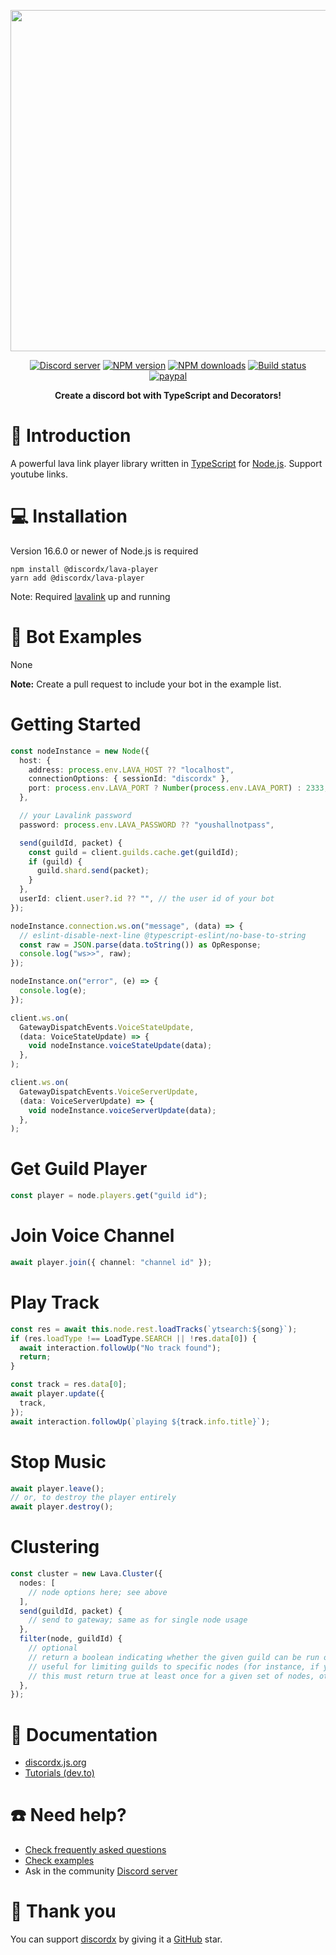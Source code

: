 <div>
  <p align="center">
    <a href="https://discordx.js.org" target="_blank" rel="nofollow">
      <img src="https://discordx.js.org/discordx.svg" width="546" />
    </a>
  </p>
  <div align="center" class="badge-container">
    <a href="https://discordx.js.org/discord"
      ><img
        src="https://img.shields.io/discord/874802018361950248?color=5865F2&logo=discord&logoColor=white"
        alt="Discord server"
    /></a>
    <a href="https://www.npmjs.com/package/@discordx/lava-player"
      ><img
        src="https://img.shields.io/npm/v/@discordx/lava-player.svg?maxAge=3600"
        alt="NPM version"
    /></a>
    <a href="https://www.npmjs.com/package/@discordx/lava-player"
      ><img
        src="https://img.shields.io/npm/dt/@discordx/lava-player.svg?maxAge=3600"
        alt="NPM downloads"
    /></a>
    <a href="https://github.com/discordx-ts/discordx/actions"
      ><img
        src="https://github.com/discordx-ts/discordx/workflows/Build/badge.svg"
        alt="Build status"
    /></a>
    <a href="https://www.paypal.me/vijayxmeena"
      ><img
        src="https://img.shields.io/badge/donate-paypal-F96854.svg"
        alt="paypal"
    /></a>
  </div>
  <p align="center">
    <b> Create a discord bot with TypeScript and Decorators! </b>
  </p>
</div>

# 📖 Introduction

A powerful lava link player library written in [TypeScript](https://www.typescriptlang.org) for [Node.js](https://nodejs.org). Support youtube links.

# 💻 Installation

Version 16.6.0 or newer of Node.js is required

```
npm install @discordx/lava-player
yarn add @discordx/lava-player
```

Note: Required [lavalink](https://github.com/freyacodes/Lavalink) up and running

# 🤖 Bot Examples

None

**Note:** Create a pull request to include your bot in the example list.

# Getting Started

```ts
const nodeInstance = new Node({
  host: {
    address: process.env.LAVA_HOST ?? "localhost",
    connectionOptions: { sessionId: "discordx" },
    port: process.env.LAVA_PORT ? Number(process.env.LAVA_PORT) : 2333,
  },

  // your Lavalink password
  password: process.env.LAVA_PASSWORD ?? "youshallnotpass",

  send(guildId, packet) {
    const guild = client.guilds.cache.get(guildId);
    if (guild) {
      guild.shard.send(packet);
    }
  },
  userId: client.user?.id ?? "", // the user id of your bot
});

nodeInstance.connection.ws.on("message", (data) => {
  // eslint-disable-next-line @typescript-eslint/no-base-to-string
  const raw = JSON.parse(data.toString()) as OpResponse;
  console.log("ws>>", raw);
});

nodeInstance.on("error", (e) => {
  console.log(e);
});

client.ws.on(
  GatewayDispatchEvents.VoiceStateUpdate,
  (data: VoiceStateUpdate) => {
    void nodeInstance.voiceStateUpdate(data);
  },
);

client.ws.on(
  GatewayDispatchEvents.VoiceServerUpdate,
  (data: VoiceServerUpdate) => {
    void nodeInstance.voiceServerUpdate(data);
  },
);
```

# Get Guild Player

```ts
const player = node.players.get("guild id");
```

# Join Voice Channel

```ts
await player.join({ channel: "channel id" });
```

# Play Track

```ts
const res = await this.node.rest.loadTracks(`ytsearch:${song}`);
if (res.loadType !== LoadType.SEARCH || !res.data[0]) {
  await interaction.followUp("No track found");
  return;
}

const track = res.data[0];
await player.update({
  track,
});
await interaction.followUp(`playing ${track.info.title}`);
```

# Stop Music

```ts
await player.leave();
// or, to destroy the player entirely
await player.destroy();
```

# Clustering

```ts
const cluster = new Lava.Cluster({
  nodes: [
    // node options here; see above
  ],
  send(guildId, packet) {
    // send to gateway; same as for single node usage
  },
  filter(node, guildId) {
    // optional
    // return a boolean indicating whether the given guild can be run on the given node
    // useful for limiting guilds to specific nodes (for instance, if you setup lavalink edge servers to minimize latency)
    // this must return true at least once for a given set of nodes, otherwise some methods may error
  },
});
```

# 📜 Documentation

- [discordx.js.org](https://discordx.js.org)
- [Tutorials (dev.to)](https://dev.to/samarmeena/series/14317)

# ☎️ Need help?

- [Check frequently asked questions](https://discordx.js.org/docs/faq)
- [Check examples](https://github.com/discordx-ts/discordx/tree/main/packages/discordx/examples)
- Ask in the community [Discord server](https://discordx.js.org/discord)

# 💖 Thank you

You can support [discordx](https://www.npmjs.com/package/discordx) by giving it a [GitHub](https://github.com/discordx-ts/discordx) star.
